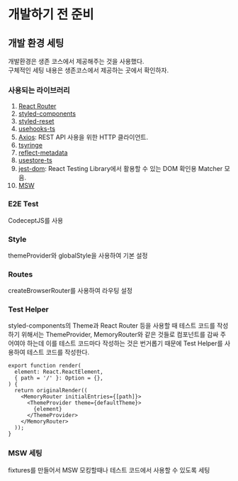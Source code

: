 # 개발하기 전 준비

## 개발 환경 세팅

개발환경은 생존 코스에서 제공해주는 것을 사용했다.  
구체적인 세팅 내용은 생존코스에서 제공하는 곳에서 확인하자.

### 사용되는 라이브러리

1. [React Router](https://github.com/remix-run/react-router)
2. [styled-components](https://github.com/styled-components/styled-components)
3. [styled-reset](https://github.com/zacanger/styled-reset)
4. [usehooks-ts](https://github.com/juliencrn/usehooks-ts)
5. [Axios](https://github.com/axios/axios): REST API 사용을 위한 HTTP 클라이언트.
6. [tsyringe](https://github.com/microsoft/tsyringe)
7. [reflect-metadata](https://github.com/rbuckton/reflect-metadata)
8. [usestore-ts](https://github.com/seed2whale/usestore-ts)
9. [jest-dom](https://github.com/testing-library/jest-dom): React Testing Library에서 활용할 수 있는 DOM 확인용 Matcher 모음.
10. [MSW](https://github.com/mswjs/msw)

### E2E Test

CodeceptJS를 사용

### Style

themeProvider와 globalStyle을 사용하여 기본 설정

### Routes

createBrowserRouter를 사용하여 라우팅 설정

### Test Helper

styled-components의 Theme과 React Router 등을 사용할 때 테스트 코드를 작성하기 위해서는 ThemeProvider, MemoryRouter와 같은 것들로 컴포넌트를 감싸 주어여야 하는데 이를 테스트 코드마다 작성하는 것은 번거롭기 때문에 Test Helper를 사용하여 테스트 코드를 작성한다.

```tsx
export function render(
  element: React.ReactElement,
  { path = '/' }: Option = {},
) {
  return originalRender((
    <MemoryRouter initialEntries={[path]}>
      <ThemeProvider theme={defaultTheme}>
        {element}
      </ThemeProvider>
    </MemoryRouter>
  ));
}
```

### MSW 세팅

fixtures를 만들어서 MSW 모킹할때나 테스트 코드에서 사용할 수 있도록 세팅